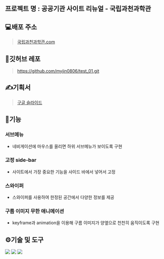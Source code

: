 ## 프로젝트 명 : 공공기관 사이트 리뉴얼 - 국립과천과학관

## 💻배포 주소
> [국립과천과학관.com](https://myjin0806.github.io/test01/)

## 📂깃허브 레포
> https://github.com/myjin0806/test_01.git

## ✍기획서
> [구글 슬라이드](https://docs.google.com/presentation/d/1w7QQLhwrw0ZlwWZ8iGXSbBX4-12rz7gPqYG1je7EvrE/edit?usp=sharing)

## 📝기능

### 서브메뉴
- 네비게이션에 마우스를 올리면 하위 서브메뉴가 보이도록 구현

### 고정 side-bar
- 사이트에서 가장 중요한 기능을 사이드 바에서 넣어서 고정

### 스와이퍼
- 스와이퍼를 사용하여 한정된 공간에서 다양한 정보를 제공

### 구름 이미지 무한 애니메이션
- keyframe과 animation을 이용해 구름 이미지가 양옆으로 천천히 움직이도록 구현


## ⚙기술 및 도구
<img src="https://img.shields.io/badge/HTML5-E34F26?style=for-the-badge&logo=HTML5&logoColor=white"> <img src="https://img.shields.io/badge/CSS3-1572B6?style=for-the-badge&logo=CSS3&logoColor=white"> <img src="https://img.shields.io/badge/Javascript-F7DF1E?style=for-the-badge&logo=Javascript&logoColor=white">
    
